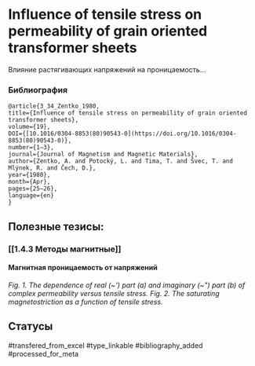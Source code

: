 # Influence of tensile stress on permeability of grain oriented transformer sheets

Влияние растягивающих напряжений на проницаемость…

### Библиография
```
@article{3_34_Zentko_1980,
title={Influence of tensile stress on permeability of grain oriented transformer sheets},
volume={19},
DOI={[10.1016/0304-8853(80)90543-0](https://doi.org/10.1016/0304-8853(80)90543-0)},
number={1–3},
journal={Journal of Magnetism and Magnetic Materials},
author={Zentko, A. and Potocký, L. and Tima, T. and Švec, T. and Mlýnek, R. and Čech, D.},
year={1980},
month={Apr},
pages={25–26},
language={en}
}
```

## Полезные тезисы:
### [[1.4.3 Методы магнитные]]
#### Магнитная проницаемость от напряжений
_Fig. 1. The dependence of real (~') part (a) and imaginary
(~") part (b) of complex permeability versus tensile stress._
_Fig. 2. The saturating magnetostriction as a function of tensile
stress._

## Статусы
#transfered_from_excel 
#type_linkable 
#bibliography_added
#processed_for_meta
